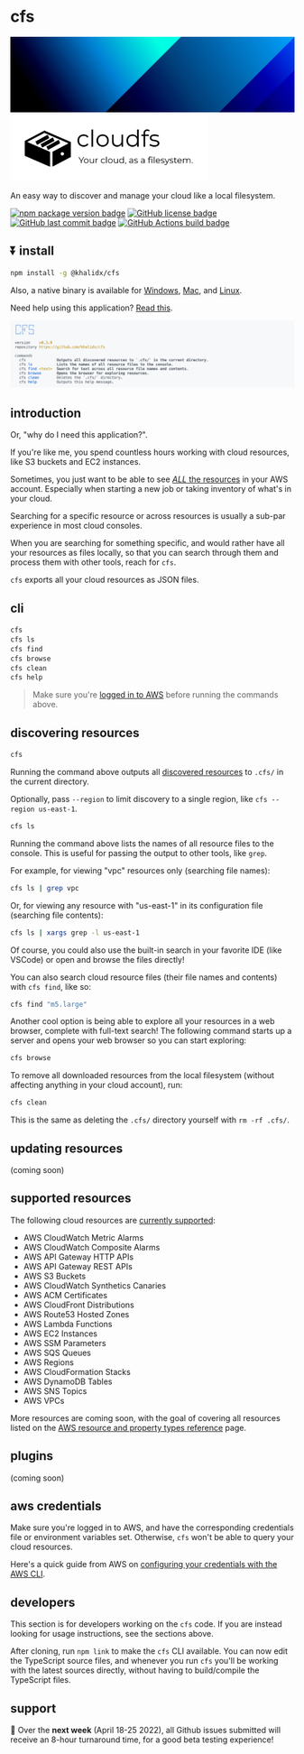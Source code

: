 # cfs

<img src="img/banner.jpeg" alt="A blue gradient banner image">

<img src="logo.svg" alt="cloudfs - An easy way to discover and manage your cloud like a local filesystem." width="350px">

An easy way to discover and manage your cloud like a local filesystem.

[![npm package version badge](https://img.shields.io/npm/v/@khalidx/cfs.svg?style=flat-square)](https://www.npmjs.com/package/@khalidx/cfs)
[![GitHub license badge](https://img.shields.io/github/license/khalidx/cfs.svg?style=flat-square)](https://github.com/khalidx/cfs/blob/main/LICENSE)
[![GitHub last commit badge](https://img.shields.io/github/last-commit/khalidx/cfs.svg?style=flat-square)](https://github.com/khalidx/cfs/commits/main)
[![GitHub Actions build badge](https://github.com/khalidx/cfs/actions/workflows/build.yml/badge.svg)](https://github.com/khalidx/cfs/actions/workflows/build.yml)

## ⏬ install

```sh
npm install -g @khalidx/cfs
```

Also, a native binary is available for [Windows](https://github.com/khalidx/cfs/releases/download/v0.4.0/cfs-win.exe), [Mac](https://github.com/khalidx/cfs/releases/download/v0.4.0/cfs-macos), and [Linux](https://github.com/khalidx/cfs/releases/download/v0.4.0/cfs-linux).

Need help using this application? [Read this](#support).

<img src="img/cli-screenshot.png" alt="A screenshot of the help menu for the cfs CLI">

## introduction

Or, "why do I need this application?".

If you're like me, you spend countless hours working with cloud resources, like S3 buckets and EC2 instances.

Sometimes, you just want to be able to see [*ALL* the resources](#supported-resources) in your AWS account. Especially when starting a new job or taking inventory of what's in your cloud.

Searching for a specific resource or across resources is usually a sub-par experience in most cloud consoles.

When you are searching for something specific, and would rather have all your resources as files locally, so that you can search through them and process them with other tools, reach for `cfs`.

`cfs` exports all your cloud resources as JSON files.

## cli

```sh
cfs
cfs ls
cfs find
cfs browse
cfs clean
cfs help
```

> Make sure you're [logged in to AWS](#aws-credentials) before running the commands above.

## discovering resources

```sh
cfs
```

Running the command above outputs all [discovered resources](#supported-resources) to `.cfs/` in the current directory.

Optionally, pass `--region` to limit discovery to a single region, like `cfs --region us-east-1`.

```sh
cfs ls
```

Running the command above lists the names of all resource files to the console. This is useful for passing the output to other tools, like `grep`.

For example, for viewing "vpc" resources only (searching file names):

```sh
cfs ls | grep vpc
```

Or, for viewing any resource with "us-east-1" in its configuration file (searching file contents):

```sh
cfs ls | xargs grep -l us-east-1
```

Of course, you could also use the built-in search in your favorite IDE (like VSCode) or open and browse the files directly!

You can also search cloud resource files (their file names and contents) with `cfs find`, like so:

```sh
cfs find "m5.large"
```

Another cool option is being able to explore all your resources in a web browser, complete with full-text search! The following command starts up a server and opens your web browser so you can start exploring:

```sh
cfs browse
```

To remove all downloaded resources from the local filesystem (without affecting anything in your cloud account), run:

```sh
cfs clean
```

This is the same as deleting the `.cfs/` directory yourself with `rm -rf .cfs/`.

## updating resources

(coming soon)

## supported resources

The following cloud resources are [currently supported](./src/resources/):

- AWS CloudWatch Metric Alarms
- AWS CloudWatch Composite Alarms
- AWS API Gateway HTTP APIs
- AWS API Gateway REST APIs
- AWS S3 Buckets
- AWS CloudWatch Synthetics Canaries
- AWS ACM Certificates
- AWS CloudFront Distributions
- AWS Route53 Hosted Zones
- AWS Lambda Functions
- AWS EC2 Instances
- AWS SSM Parameters
- AWS SQS Queues
- AWS Regions
- AWS CloudFormation Stacks
- AWS DynamoDB Tables
- AWS SNS Topics
- AWS VPCs

More resources are coming soon, with the goal of covering all resources listed on the [AWS resource and property types reference](https://docs.aws.amazon.com/AWSCloudFormation/latest/UserGuide/aws-template-resource-type-ref.html) page.

## plugins

(coming soon)

## aws credentials

Make sure you're logged in to AWS, and have the corresponding credentials file or environment variables set. Otherwise, `cfs` won't be able to query your cloud resources.

Here's a quick guide from AWS on [configuring your credentials with the AWS CLI](https://docs.aws.amazon.com/cli/latest/userguide/cli-configure-quickstart.html#cli-configure-quickstart-config).

## developers

This section is for developers working on the `cfs` code. If you are instead looking for usage instructions, see the sections above.

After cloning, run `npm link` to make the `cfs` CLI available. You can now edit the TypeScript source files, and whenever you run `cfs` you'll be working with the latest sources directly, without having to build/compile the TypeScript files.

## support

🚀 Over the **next week** (April 18-25 2022), all Github issues submitted will receive an 8-hour turnaround time, for a good beta testing experience!

